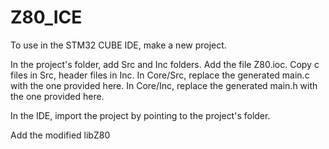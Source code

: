# Z80_ICE

To use in the STM32 CUBE IDE, make a new project.

In the project's folder, add Src and Inc folders.
Add the file Z80.ioc.
Copy c files in Src, header files in Inc.
In Core/Src, replace the generated main.c with the one provided here.
In Core/Inc, replace the generated main.h with the one provided here.

In the IDE, import the project by pointing to the project's folder.

Add the modified libZ80

